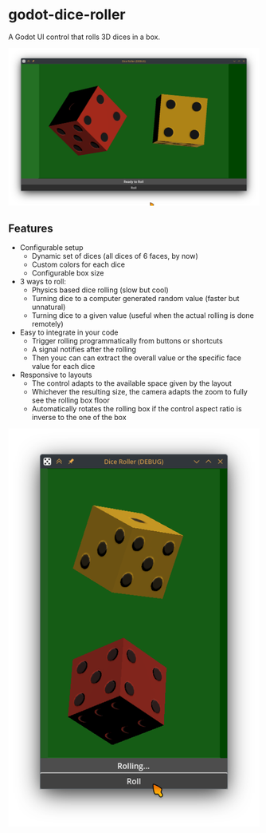 # godot-dice-roller

A Godot UI control that rolls 3D dices in a box.

![Screenshot Landscape](screenshots/example-landscape.png)

## Features

- Configurable setup
    - Dynamic set of dices (all dices of 6 faces, by now)
    - Custom colors for each dice
    - Configurable box size
- 3 ways to roll:
    - Physics based dice rolling (slow but cool)
    - Turning dice to a computer generated random value (faster but unnatural)
    - Turning dice to a given value (useful when the actual rolling is done remotely)
- Easy to integrate in your code
    - Trigger rolling programmatically from buttons or shortcuts
    - A signal notifies after the rolling
    - Then youc can can extract the overall value or the specific face value for each dice
- Responsive to layouts
    - The control adapts to the available space given by the layout
    - Whichever the resulting size, the camera adapts the zoom to fully see the rolling box floor
    - Automatically rotates the rolling box if the control aspect ratio is inverse to the one of the box

![Screenshot Portrait](screenshots/example-portrait.png)
